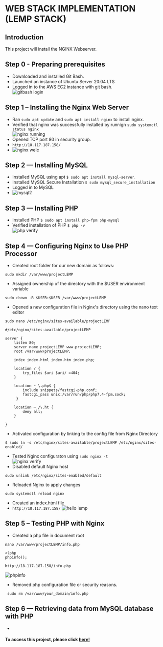 # WEB STACK IMPLEMENTATION (LEMP STACK)

## Introduction
This project will install the NGINX Webserver. 

## Step 0 - Preparing prerequisites
- Downloaded and installed Git Bash. 
- Launched an instance of Ubuntu Server 20.04 LTS
- Logged in to the AWS EC2 instance with git bash.  
![gitbash login](https://user-images.githubusercontent.com/20668013/120398278-cd4b2580-c331-11eb-85b4-fbcd0d275e61.JPG)

## Step 1 – Installing the Nginx Web Server
- Ran ```sudo apt update``` and ```sudo apt install nginx``` to install nginx.
- Verified that nginx was successfully installed by runnign ```sudo systemctl status nginx```  
![nginx running](https://user-images.githubusercontent.com/20668013/120398548-61b58800-c332-11eb-826a-c5d47825d293.JPG)
- Opened TCP port 80 in security group.
- ```http://18.117.187.158/```  
- ![nginx welc](https://user-images.githubusercontent.com/20668013/120399174-67f83400-c333-11eb-858e-cddd662a2d5e.JPG)

## Step 2 — Installing MySQL
- Installed MySQL using apt ```$ sudo apt install mysql-server```.
- Installed MySQL Secure Installation ```$ sudo mysql_secure_installation```
- Logged in to MySQL  
- ![mysql2](https://user-images.githubusercontent.com/20668013/120399738-87439100-c334-11eb-84c4-b3cd1465296a.JPG)

 ## Step 3 — Installing PHP
- Installed PHP ```$ sudo apt install php-fpm php-mysql ```
- Verified installation of PHP ```$ php -v```  
![php verify](https://user-images.githubusercontent.com/20668013/120052716-7cc88500-c01e-11eb-9c84-6bd0162a594b.JPG)

## Step 4 — Configuring Nginx to Use PHP Processor
- Created root folder for our new domain as follows:
```
sudo mkdir /var/www/projectLEMP
```
- Assigned ownership of the directory with the $USER environment variable
```
sudo chown -R $USER:$USER /var/www/projectLEMP
```
- Opened a new configuration file in Nginx's directory using the nano text editor
```
sudo nano /etc/nginx/sites-available/projectLEMP
```
```
#/etc/nginx/sites-available/projectLEMP

server {
    listen 80;
    server_name projectLEMP www.projectLEMP;
    root /var/www/projectLEMP;

    index index.html index.htm index.php;

    location / {
        try_files $uri $uri/ =404;
    }

    location ~ \.php$ {
        include snippets/fastcgi-php.conf;
        fastcgi_pass unix:/var/run/php/php7.4-fpm.sock;
     }

    location ~ /\.ht {
        deny all;
    }

}
```
- Activated configuration by linking to the config file from Nginx Directory
```
$ sudo ln -s /etc/nginx/sites-available/projectLEMP /etc/nginx/sites-enabled/

```
- Tested Nginx configuraton using ``` sudo nginx -t ```  
![nginx verify](https://user-images.githubusercontent.com/20668013/120401083-1c478980-c337-11eb-9a81-2b2ef49eb584.JPG)
- Disabled default Nginx host 
``` 
sudo unlink /etc/nginx/sites-enabled/default
```
- Reloaded Nginx to apply changes
```
sudo systemctl reload nginx
```
- Created an index.html file  
- ``` http://18.117.187.158/ ```
![hello lemp](https://user-images.githubusercontent.com/20668013/120401422-d2ab6e80-c337-11eb-9d09-95a870d76024.JPG)

## Step 5 – Testing PHP with Nginx
- Created a php file in document root
```
nano /var/www/projectLEMP/info.php
```
```
<?php
phpinfo();
```
```
http://18.117.187.158/info.php
```
![phpinfo](https://user-images.githubusercontent.com/20668013/120402058-2b2f3b80-c339-11eb-9f4e-5bc11d5de8c5.JPG)
- Removed php configuration file or security reasons.
```
 sudo rm /var/www/your_domain/info.php
```
## Step 6 — Retrieving data from MySQL database with PHP
- 


#### To access this project, please click [here!](ec2-18-191-149-182.us-east-2.compute.amazonaws.com)








 





